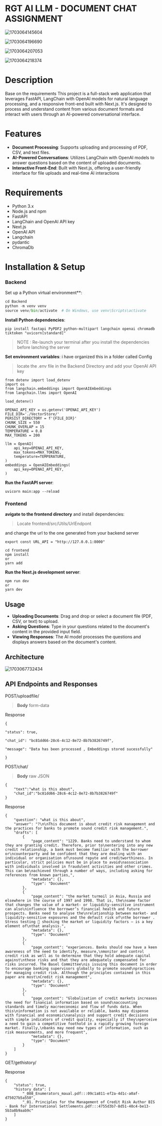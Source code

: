 # RGT AI LLM  - DOCUMENT CHAT ASSIGNMENT

![1703064145604](images/Readme/1703064145604.png)

![1703064196690](images/Readme/1703064196690.png)

![1703064207053](images/Readme/1703064207053.png)

![1703064218374](images/Readme/1703064218374.png)

# Description

Base on the requirements This project is a full-stack web application that leverages FastAPI, LangChain with OpenAI models for natural language processing, and a responsive front-end built with Next.js. It's designed to process and understand content from various document formats and interact with users through an AI-powered conversational interface.

# Features

* **Document Processing**: Supports uploading and processing of PDF, CSV, and text files.
* **AI-Powered Conversations**: Utilizes LangChain with OpenAI models to answer questions based on the content of uploaded documents.
* **Interactive Front-End**: Built with Next.js, offering a user-friendly interface for file uploads and real-time AI interactions

# Requirements

* Python 3.x
* Node.js and npm
* FastAPI
* LangChain and OpenAI API key
* Next.js
* OpenAI API
* Langchain
* pydantic
* ChromaDb

# Installation & Setup

### Backend

Set up a Python virtual environment**:

```python
cd Backend
python -m venv venv
source venv/bin/activate  # On Windows, use venv\Scripts\activate
```

**Install Python dependencies**:

```
pip install fastapi PyPDF2 python-multipart langchain openai chromadb  tiktoken "uvicorn[standard]"

```

> NOTE : Re-launch your terminal after you install the dependencies before lanching the server

**Set environment variables**: i have organized this in a folder called Config

> locate the .env file in the Backend Directory and add your OpenAI API key

```
from dotenv import load_dotenv
import os
from langchain.embeddings import OpenAIEmbeddings
from langchain.llms import OpenAI

load_dotenv()  

OPENAI_API_KEY = os.getenv('OPENAI_API_KEY')
FILE_DIR='./VectorStore/'
PERSIST_DIRECTORY = f'{FILE_DIR}'
CHUNK_SIZE = 550
CHUNK_OVERLAP = 15
TEMPERATURE = 0.8
MAX_TOKENS = 200

llm = OpenAI(
    api_key=OPENAI_API_KEY,
    max_tokens=MAX_TOKENS,
    temperature=TEMPERATURE,
)
embeddings = OpenAIEmbeddings(
    api_key=OPENAI_API_KEY,
)
```

**Run the FastAPI server**:

```
uvicorn main:app --reload
```

### Frontend

**avigate to the frontend directory** and install dependencies:

> Locate frontend/src/Utils/UrlEndpont

and change the url to the one generated from your backend server

```
export const URL_API = "http://127.0.0.1:8000"
```

```
cd frontend
npm install
or 
yarn add

```

**Run the Next.js development server**:

```
npm run dev
or 
yarn dev

```

## Usage

* **Uploading Documents**: Drag and drop or select a document file (PDF, CSV, or text) to upload.
* **Asking Questions**: Type in your questions related to the document's content in the provided input field.
* **Viewing Responses**: The AI model processes the questions and displays answers based on the document's content.

## Architecture

![1703067732434](images/Readme/1703067732434.png)

## API Endpoints and Responses

POST/uploadfile/

> **Body**  form-data

Response

```
{

"status": true,

"chat_id": "bc81dd66-28c6-4c12-8e72-8b7b3826749f",

"message": "Data has been processed , Embeddings stored sucessfully"

}
```

POST/chat/

> **Body**  raw JSON

```
{
    "text":"what is this about",
    "chat_id":"bc81dd66-28c6-4c12-8e72-8b7b3826749f"
}
```

Response

```
{
    "question": "what is this about",
    "answer": "?\n\nThis document is about credit risk management and the practices for banks to promote sound credit risk management.",
    "drafts": [
        {
            "page_content": "1229. Banks need to understand to whom they are granting credit. Therefore, prior to\nentering into any new credit relationship, a bank must become familiar with the borrower or\ncounterparty and be confident that they are dealing with an individual or organisation of\nsound repute and creditworthiness. In particular, strict policies must be in place to avoid\nassociation with individuals involved in fraudulent activities and other crimes. This can be\nachieved through a number of ways, including asking for references from known parties,",
            "metadata": {},
            "type": "Document"
        },
        {
            "page_content": "the market turmoil in Asia, Russia and elsewhere in the course of 1997 and 1998. That is, the\nsame factor that changes the value of a market- or liquidity-sensitive instrument can also\ninfluence the borrower’s financial health and future prospects. Banks need to analyse the\nrelationship between market- and liquidity-sensitive exposures and the default risk of\nthe borrower . Stress testing  shocking the market or liquidity factors — is a key element of\nthat analysis.",
            "metadata": {},
            "type": "Document"
        },
        {
            "page_content": "experiences. Banks should now have a keen awareness of the need to identify, measure,\nmonitor and control credit risk as well as to determine that they hold adequate capital against\nthese risks and that they are adequately compensated for risks incurred. The Basel Committee\nis issuing this document in order to encourage banking supervisors globally to promote sound\npractices for managing credit risk. Although the principles contained in this paper are most\nCredit risk management",
            "metadata": {},
            "type": "Document"
        },
        {
            "page_content": "Globalisation of credit markets increases the need for financial information based on sound\naccounting standards and timely macroeconomic and flow of funds data. When this\ninformation is not available or reliable, banks may dispense with financial and economic\nanalysis and support credit decisions with simple indicators of credit quality, especially if they\nperceive a need to gain a competitive foothold in a rapidly growing foreign market. Finally,\nbanks may need new types of information, such as risk measurements, and more frequent",
            "metadata": {},
            "type": "Document"
        }
    ]
}
```

GET/gethistory/

Response

```
{
    "status": true,
    "history_data": [
        "_008_Enumerators_maual.pdf:::09c1a811-ef2a-4d1c-a0af-d75027b5a550",
        "_01. Principles for the Management of Credit Risk Author BIS - Bank for International Settlements.pdf:::4755d3b7-8d51-40c4-be13-5b3a8b9aab9c"
    ]
}
```
